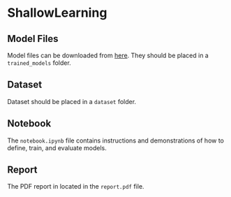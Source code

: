 # ShallowLearning

## Model Files

Model files can be downloaded from [here](https://sutdapac-my.sharepoint.com/:f:/g/personal/xuliang_seow_mymail_sutd_edu_sg/EojrhBjtdpxGkv8dHCmVjOgBtOBiB-leDIj2-YMY1GYXYQ?e=7oIJUd). They should be placed in a `trained_models` folder.

## Dataset

Dataset should be placed in a `dataset` folder.

## Notebook

The `notebook.ipynb` file contains instructions and demonstrations of how to define, train, and evaluate models.

## Report

The PDF report in located in the `report.pdf` file.
